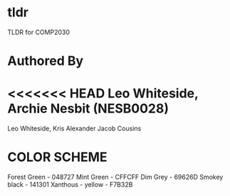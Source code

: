 # tldr
TLDR for COMP2030

# Authored By
<<<<<<< HEAD
Leo Whiteside, Archie Nesbit (NESB0028)<!--- PUT YOUR NAMES HERE !--->
=======
Leo Whiteside, <!--- PUT YOUR NAMES HERE !--->
Kris Alexander
Jacob Cousins


# COLOR SCHEME

Forest Green - 048727
Mint Green - CFFCFF
Dim Grey - 69626D
Smokey black - 141301
Xanthous - yellow - F7B32B


